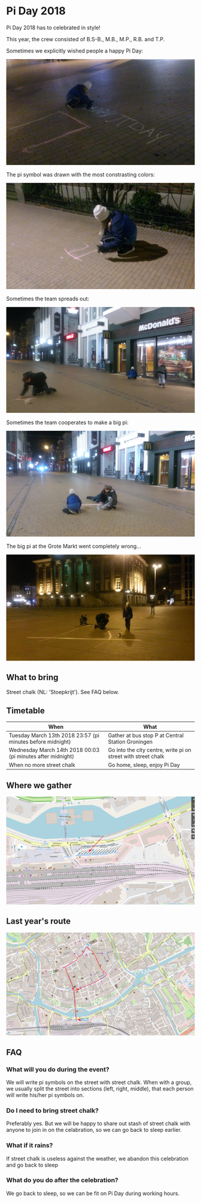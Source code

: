 # Pi Day 2018

Pi Day 2018 has to celebrated in style!

This year, the crew consisted of B.S-B., M.B., M.P., R.B. and T.P. 

Sometimes we explicitly wished people a happy Pi Day:

![](5.jpg)

The pi symbol was drawn with the most constrasting colors:

![](1.jpg)

Sometimes the team spreads out:

![](2.jpg)

Sometimes the team cooperates to make a big pi:

![](3.jpg)

The big pi at the Grote Markt went completely wrong...

![](4.jpg)

## What to bring

Street chalk (NL: 'Stoepkrijt'). See FAQ below.

## Timetable

When|What
---|---
Tuesday March 13th 2018 23:57 (pi minutes before midnight)|Gather at bus stop P at Central Station Groningen
Wednesday March 14th 2018 00:03 (pi minutes after midnight)|Go into the city centre, write pi on street with street chalk
When no more street chalk|Go home, sleep, enjoy Pi Day

## Where we gather

![Map where we gather](map.png)

## Last year's route

![Route we took last year](route.png)

## FAQ

### What will you do during the event?

We will write pi symbols on the street with
street chalk. When with a group, we usually
split the street into sections (left, right,
middle), that each person will write his/her
pi symbols on.

### Do I need to bring street chalk?

Preferably yes. But we will be happy to share
out stash of street chalk with anyone to join
in on the celabration, so we can go back to
sleep earlier.

### What if it rains?

If street chalk is useless against the weather, 
we abandon this celebration and go back to sleep

### What do you do after the celebration?

We go back to sleep, so we can be fit on Pi Day
during working hours.
